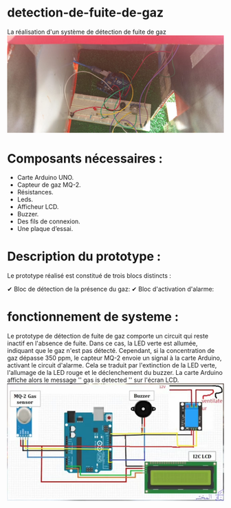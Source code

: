 # detection-de-fuite-de-gaz
La réalisation d'un système de détection de fuite de gaz 
![alt tag](https://github.com/elhilali01/detection-de-fuite-de-gaz/blob/main/pic.jpg)
# Composants nécessaires :
  
-	Carte Arduino UNO.
-	Capteur de gaz MQ-2.
-	Résistances.
-	Leds.
-	Afficheur LCD.
-	Buzzer.
-	Des fils de connexion.
-	Une plaque d’essai.
  
# Description du prototype : 
Le prototype réalisé est constitué de trois blocs distincts :

 ✔ Bloc de détection de la présence du gaz:
 ✔ Bloc d'activation d'alarme:


# fonctionnement de systeme :
Le prototype de détection de fuite de gaz comporte un circuit qui reste inactif en l'absence de fuite. Dans ce cas, la LED verte est allumée, indiquant que le gaz n'est pas détecté. Cependant, si la concentration de gaz dépasse 350 ppm, le capteur MQ-2 envoie un signal à la carte Arduino, activant le circuit d'alarme. Cela se traduit par l'extinction de la LED verte, l'allumage de la LED rouge et le déclenchement du buzzer. La carte Arduino affiche alors le message '' gas is detected '' sur l'écran LCD. 
 ![alt tag](https://github.com/elhilali01/detection-de-fuite-de-gaz/blob/main/schema.png)

